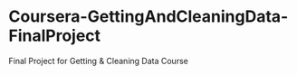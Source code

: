 # Coursera-GettingAndCleaningData-FinalProject
Final Project for Getting &amp; Cleaning Data Course
